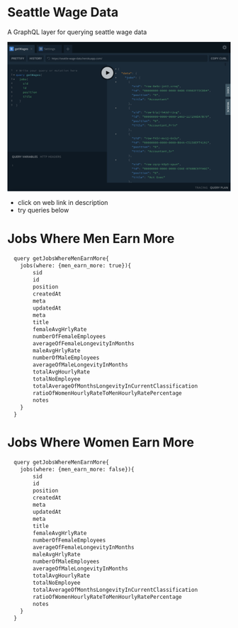 # Seattle Wage Data

A GraphQL layer for querying seattle wage data

![alt text](screenshot.png)



- click on web link in description
- try queries below

# Jobs Where Men Earn More
      query getJobsWhereMenEarnMore{
        jobs(where: {men_earn_more: true}){
            sid  
            id   
            position
            createdAt
            meta
            updatedAt
            meta
            title
            femaleAvgHrlyRate
            numberOfFemaleEmployees
            averageOfFemaleLongevityInMonths
            maleAvgHrlyRate
            numberOfMaleEmployees
            averageOfMaleLongevityInMonths
            totalAvgHourlyRate
            totalNoEmployee
            totalAverageOfMonthsLongevityInCurrentClassification
            ratioOfWomenHourlyRateToMenHourlyRatePercentage
            notes    
        }
      }

# Jobs Where Women Earn More
      query getJobsWhereMenEarnMore{
        jobs(where: {men_earn_more: false}){
            sid  
            id   
            position
            createdAt
            meta
            updatedAt
            meta
            title
            femaleAvgHrlyRate
            numberOfFemaleEmployees
            averageOfFemaleLongevityInMonths
            maleAvgHrlyRate
            numberOfMaleEmployees
            averageOfMaleLongevityInMonths
            totalAvgHourlyRate
            totalNoEmployee
            totalAverageOfMonthsLongevityInCurrentClassification
            ratioOfWomenHourlyRateToMenHourlyRatePercentage
            notes    
        }
      }
